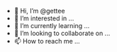 - 👋 Hi, I’m @gettee
- 👀 I’m interested in ...
- 🌱 I’m currently learning ...
- 💞️ I’m looking to collaborate on ...
- 📫 How to reach me ...

<!---
gettee/gettee is a ✨ special ✨ repository because its `README.md` (this file) appears on your GitHub profile.
You can click the Preview link to take a look at your changes.
--->
